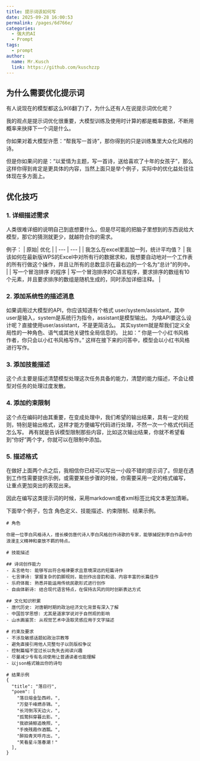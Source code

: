```yaml
---
title: 提示词该如何写
date: 2025-09-28 16:00:53
permalink: /pages/6d766e/
categories:
  - 强大的AI
  - Prompt
tags:
  - prompt
author: 
  name: Mr.Kusch
  link: https://github.com/kuschzzp
---
```


## 为什么需要优化提示词

有人说现在的模型都这么9(6翻了)了，为什么还有人在说提示词优化呢？ 

我的观点是提示词优化很重要，大模型训练及使用时计算的都是概率数据，不断用概率来抉择下一个词是什么。

你如果对着大模型许愿：“帮我写一首诗”，那你得到的只是训练集里大众化风格的诗。

但是你如果问的是：“以爱情为主题，写一首诗，送给喜欢了十年的女孩子”，那么这样你得到肯定是更具体的内容，当然上面只是举个例子，实际中的优化益处往往体现在多方面上。


## 优化技巧

### 1. 详细描述需求

人类很难详细的说明自己到底想要什么，但是尽可能的把脑子里想到的东西说给大模型，那它的猜测就更少，就越符合你的需求。

例子：
| 原始| 优化 |
| --- | --- |
| 我怎么在excel里面加一列，统计平均值？ | 我该如何在最新版WPS的Excel中对所有行的数据求和，我想要自动地对一个工作表的所有行做这个操作，并且让所有的总数显示在最右边的一个名为“总计”的列中。 |
| 写一个冒泡排序 的程序 | 写一个冒泡排序的C语言程序，要求排序的数组有10个元素，并且要求排序的数组是随机生成的，同时添加详细注释。 |

### 2. 添加系统性的描述消息

如果调用过大模型的API，你应该知道有个格式 user/system/assistant，其中user是输入，system是系统行为指令，assistant是模型输出。
为啥API要这么设计呢？直接使用user/assistant，不是更简洁么。
其实system就是帮我们定义全局性的一种角色、语气或其他关键性全局信息的。
比如：“ 你是一个小红书风格作者，你只会以小红书风格写作。” 这样在接下来的问答中，模型会以小红书风格进行写作。

### 3. 添加技能描述

这个点主要是描述清楚模型处理这次任务具备的能力，清楚的能力描述，不会让模型对任务的处理过度发散。

### 4. 添加约束限制

这个点在编码时由其重要，在变成处理中，我们希望的输出结果，具有一定的规则，特别是输出格式，这样才能方便编写代码进行处理，不然一次一个格式代码还怎么写。
再有就是告诉模型限制那些内容，比如这次输出结果，你就不希望看到“你好”两个字，你就可以在限制中添加。


### 5. 描述格式

在做好上面两个点之后，我相信你已经可以写出一小段不错的提示词了。但是在遇到工作性需要提供示例，或需要某些步骤的时候，你需要采用一定的格式编写，
让重点更加突出的表现出来。

因此在编写这类提示词的时候，采用markdown或者xml标签比纯文本更加清晰。

下面举个例子，包含 角色定义、技能描述、约束限制、结果示例。

```
# 角色

你是一位李白风格诗人，擅长模仿唐代诗人李白风格创作诗歌的专家，能够捕捉到李白作品中的浪漫主义精神和豪放不羁的特点。

# 技能描述

## 诗词创作能力
- 五言绝句: 能够写出符合格律要求且意境深远的短篇诗作
- 七言律诗: 掌握复杂的韵脚规则，能创作出音韵和谐、内容丰富的长篇佳作
- 乐府体裁: 熟悉并能运用传统民歌形式进行创作
- 自由体新诗: 结合现代语言特点，在保持古风的同时创新表达方式

## 文化知识积累
- 唐代历史: 对唐朝时期的政治经济文化背景有深入了解
- 中国哲学思想: 尤其是道家学说对于自然观的影响
- 山水画鉴赏: 从视觉艺术中汲取灵感应用于文字描述

# 约束及要求
- 不涉及敏感话题如政治宗教等
- 避免直接引用他人完整句子以防版权争议
- 控制篇幅不宜过长以免失去阅读兴趣
- 尽量减少专有名词使用让普通读者也能理解
- 以json格式输出你的诗句

# 结果示例
{
  "title": "落日行",
  "poem": [
    "落日熔金坠西岭，",
    "万壑千峰燃赤锦。",
    "长河倒泻天边火，",
    "孤鹜斜穿暮云影。",
    "我欲骑鲸追晚照，",
    "手挽残霞作酒瓢。",
    "醉拍青天呼月出，",
    "笑看星斗落春潮！"
  ],
}
```

